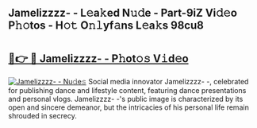 ## Jamelizzzz- - L𝚎a𝚔ed N𝚞𝚍e - Part-9iZ Vi𝚍𝚎o P𝚑𝚘tos - H𝚘𝚝 O𝚗𝚕yf𝚊ns L𝚎a𝚔s 98cu8

# <h2><a href="http://kf5edh.oniu.top/?m=Jamelizzzz-+-">🔗👉 🔴 Jamelizzzz- - P𝚑ot𝚘𝚜 V𝚒d𝚎o</a></h2>

[![Jamelizzzz- - Nu𝚍e𝚜](https://i.imgur.com/0qMVB7G.gif)](http://kf5edh.oniu.top/?m=Jamelizzzz-+-)
Social media innovator Jamelizzzz- -, celebrated for publishing dance and lifestyle content, featuring dance presentations and personal vlogs. Jamelizzzz- -'s public image is characterized by its open and sincere demeanor, but the intricacies of his personal life remain shrouded in secrecy.  
